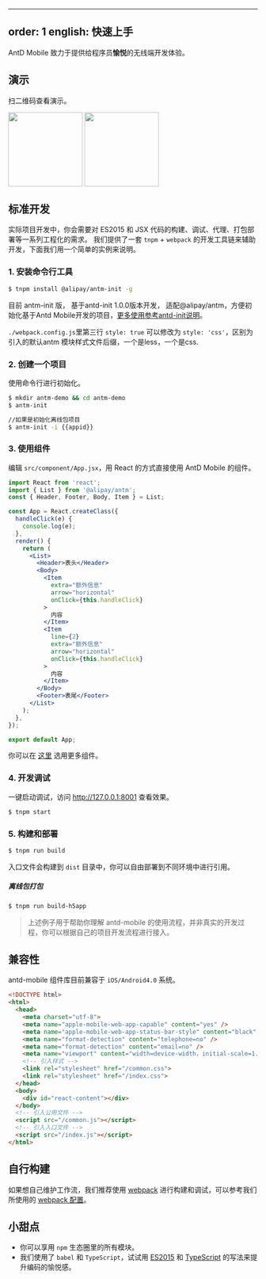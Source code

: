 ---
order: 1
english: 快速上手
------------------

AntD Mobile 致力于提供给程序员**愉悦**的无线端开发体验。

## 演示

扫二维码查看演示。

<div class="pic-plus">
  <img width="150" src="https://os.alipayobjects.com/rmsportal/sWXtlkRDKtwAwRG.jpg">
  <img width="150" src="https://zos.alipayobjects.com/rmsportal/pqSGjgXJCojReWW.png">
</div>

<style>
.pic-plus > * {
  display: inline-block!important;
  vertical-align: middle;
}
</style>

## 标准开发

实际项目开发中，你会需要对 ES2015 和 JSX 代码的构建、调试、代理、打包部署等一系列工程化的需求。
我们提供了一套 `tnpm` + `webpack` 的开发工具链来辅助开发，下面我们用一个简单的实例来说明。

### 1. 安装命令行工具

```bash
$ tnpm install @alipay/antm-init -g
```

目前 antm-init 版， 基于antd-init 1.0.0版本开发， 适配@alipay/antm，方便初始化基于Antd Mobile开发的项目，[更多使用参考antd-init说明](https://github.com/ant-design/antd-init#使用说明)。

`./webpack.config.js`里第三行 `style: true` 可以修改为 `style: 'css'`，区别为引入的默认antm 模块样式文件后缀，一个是less，一个是css.

### 2. 创建一个项目

使用命令行进行初始化。

```bash
$ mkdir antm-demo && cd antm-demo
$ antm-init

//如果是初始化离线包项目
$ antm-init -i {{appid}}
```

### 3. 使用组件

编辑 `src/component/App.jsx`，用 React 的方式直接使用 AntD Mobile 的组件。

```jsx
import React from 'react';
import { List } from '@alipay/antm';
const { Header, Footer, Body, Item } = List;

const App = React.createClass({
  handleClick(e) {
    console.log(e);
  },
  render() {
    return (
      <List>
        <Header>表头</Header>
        <Body>
          <Item
            extra="额外信息"
            arrow="horizontal"
            onClick={this.handleClick}
          >
            内容
          </Item>
          <Item
            line={2}
            extra="额外信息"
            arrow="horizontal"
            onClick={this.handleClick}
          >
            内容
          </Item>
        </Body>
        <Footer>表尾</Footer>
      </List>
    );
  },
});

export default App;
```

你可以在 [这里](/components/action-sheet) 选用更多组件。

### 4. 开发调试

一键启动调试，访问 http://127.0.0.1:8001 查看效果。

```bash
$ tnpm start
```

### 5. 构建和部署

```bash
$ tnpm run build
```

入口文件会构建到 `dist` 目录中，你可以自由部署到不同环境中进行引用。

##### 离线包打包

```bash
$ tnpm run build-h5app
```

> 上述例子用于帮助你理解 antd-mobile 的使用流程，并非真实的开发过程，你可以根据自己的项目开发流程进行接入。

## 兼容性

antd-mobile 组件库目前兼容于 `iOS/Android4.0` 系统。

```html
<!DOCTYPE html>
<html>
  <head>
    <meta charset="utf-8">
    <meta name="apple-mobile-web-app-capable" content="yes" />
    <meta name="apple-mobile-web-app-status-bar-style" content="black" />
    <meta name="format-detection" content="telephone=no" />
    <meta name="format-detection" content="email=no" />
    <meta name="viewport" content="width=device-width，initial-scale=1.0，maximum-scale=1.0，minimum-scale=1.0，user-scalable=0" />
    <!-- 引入样式 -->
    <link rel="stylesheet" href="/common.css">
    <link rel="stylesheet" href="/index.css">
  </head>
  <body>
    <div id="react-content"></div>
  </body>
  <!-- 引入公用文件 -->
  <script src="/common.js"></script>
  <!-- 引入入口文件 -->
  <script src="/index.js"></script>
</html>
```

## 自行构建

如果想自己维护工作流，我们推荐使用 [webpack](http://webpack.github.io/) 进行构建和调试，可以参考我们所使用的 [webpack 配置](https://github.com/ant-design/antd-build/blob/master/lib/webpack.common.config.js)。


## 小甜点

- 你可以享用 `npm` 生态圈里的所有模块。
- 我们使用了 `babel` 和 `TypeScript`，试试用 [ES2015](http://babeljs.io/blog/2015/06/07/react-on-es6-plus/) 和 [TypeScript](https://www.typescriptlang.org/) 的写法来提升编码的愉悦感。
